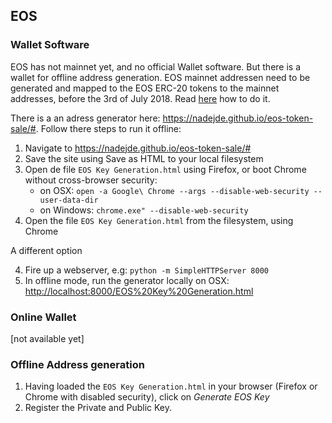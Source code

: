 ## EOS

### Wallet Software

EOS has not mainnet yet, and no official Wallet software. 
But there is a wallet for offline address generation. EOS mainnet addressen need to be generated and mapped to the EOS ERC-20 tokens to the mainnet addresses, before the 3rd of July 2018. 
Read [here](<https://steemit.com/eos/@sandwich/contributing-to-eos-token-sale-with-myetherwallet-and-contract-inner-workings>) how to do it.

There is a an adress generator here: <https://nadejde.github.io/eos-token-sale/#>.
Follow there steps to run it offline:

1. Navigate to <https://nadejde.github.io/eos-token-sale/#>
2. Save the site using Save as HTML to your local filesystem
3. Open de file `EOS Key Generation.html` using Firefox, or boot Chrome without cross-browser security:
	*  on OSX: `open -a Google\ Chrome --args --disable-web-security --user-data-dir` 
	*  on Windows: `chrome.exe" --disable-web-security`
4.  Open the file `EOS Key Generation.html` from the filesystem, using Chrome

A different option

4. Fire up a webserver, e.g: `python -m SimpleHTTPServer 8000`
5. In offline mode, run the generator locally on OSX: <http://localhost:8000/EOS%20Key%20Generation.html>


### Online Wallet
[not available yet]

### Offline Address generation

1. Having loaded the `EOS Key Generation.html` in your browser (Firefox or Chrome with disabled security), click on *Generate EOS Key*
2. Register the Private and Public Key.
